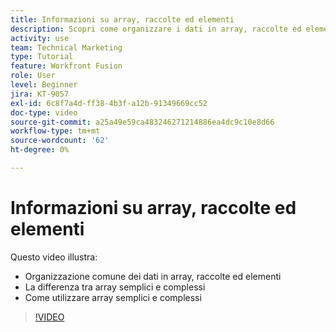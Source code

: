 ```yaml
---
title: Informazioni su array, raccolte ed elementi
description: Scopri come organizzare i dati in array, raccolte ed elementi e come lavorare con array semplici e complessi in [!DNL Adobe Workfront Fusion].
activity: use
team: Technical Marketing
type: Tutorial
feature: Workfront Fusion
role: User
level: Beginner
jira: KT-9057
exl-id: 6c8f7a4d-ff38-4b3f-a12b-91349669cc52
doc-type: video
source-git-commit: a25a49e59ca483246271214886ea4dc9c10e8d66
workflow-type: tm+mt
source-wordcount: '62'
ht-degree: 0%

---
```


# Informazioni su array, raccolte ed elementi

Questo video illustra:

* Organizzazione comune dei dati in array, raccolte ed elementi
* La differenza tra array semplici e complessi
* Come utilizzare array semplici e complessi

>[!VIDEO](https://video.tv.adobe.com/v/335298/?quality=12&learn=on)
